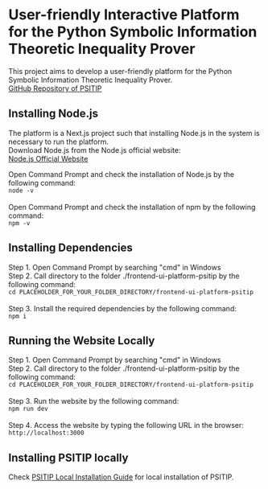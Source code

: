 # User-friendly Interactive Platform for the Python Symbolic Information Theoretic Inequality Prover
This project aims to develop a user-friendly platform for the Python Symbolic Information Theoretic Inequality Prover.  
[GitHub Repository of PSITIP](https://github.com/cheuktingli/psitip)
## Installing Node.js
The platform is a Next.js project such that installing Node.js in the system is necessary to run the platform.  
Download Node.js from the Node.js official website:  
[Node.js Official Website](https://nodejs.org/en)

Open Command Prompt and check the installation of Node.js by the following command:  
`node -v`<br>  
Open Command Prompt and check the installation of npm by the following command:  
`npm -v`<br>

## Installing Dependencies 
Step 1. Open Command Prompt by searching "cmd" in Windows  
Step 2. Call directory to the folder ./frontend-ui-platform-psitip by the following command:  
`cd PLACEHOLDER_FOR_YOUR_FOLDER_DIRECTORY/frontend-ui-platform-psitip`<br>  
Step 3. Install the required dependencies by the following command:  
`npm i`<br>  
## Running the Website Locally  
Step 1. Open Command Prompt by searching "cmd" in Windows  
Step 2. Call directory to the folder ./frontend-ui-platform-psitip by the following command:  
`cd PLACEHOLDER_FOR_YOUR_FOLDER_DIRECTORY/frontend-ui-platform-psitip`<br>  
Step 3. Run the website by the following command:  
`npm run dev`<br>  
Step 4. Access the website by typing the following URL in the browser:  
`http://localhost:3000`<br>  

## Installing PSITIP locally
Check [PSITIP Local Installation Guide](https://github.com/cheuktingli/psitip?tab=readme-ov-file#installation-guide) for local installation of PSITIP.


